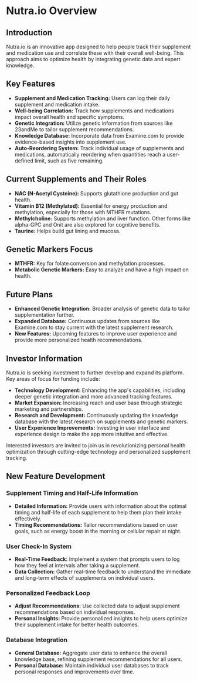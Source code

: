 
# Nutra.io Overview

## Introduction
Nutra.io is an innovative app designed to help people track their supplement and medication use and correlate these with their overall well-being. This approach aims to optimize health by integrating genetic data and expert knowledge.

## Key Features
- **Supplement and Medication Tracking:** Users can log their daily supplement and medication intake.
- **Well-being Correlation:** Track how supplements and medications impact overall health and specific symptoms.
- **Genetic Integration:** Utilize genetic information from sources like 23andMe to tailor supplement recommendations.
- **Knowledge Database:** Incorporate data from Examine.com to provide evidence-based insights into supplement use.
- **Auto-Reordering System:** Track individual usage of supplements and medications, automatically reordering when quantities reach a user-defined limit, such as five remaining.

## Current Supplements and Their Roles
- **NAC (N-Acetyl Cysteine):** Supports glutathione production and gut health.
- **Vitamin B12 (Methylated):** Essential for energy production and methylation, especially for those with MTHFR mutations.
- **Methylcholine:** Supports methylation and liver function. Other forms like alpha-GPC and Onit are also explored for cognitive benefits.
- **Taurine:** Helps build gut lining and mucosa.

## Genetic Markers Focus
- **MTHFR:** Key for folate conversion and methylation processes.
- **Metabolic Genetic Markers:** Easy to analyze and have a high impact on health.

## Future Plans
- **Enhanced Genetic Integration:** Broader analysis of genetic data to tailor supplementation further.
- **Expanded Database:** Continuous updates from sources like Examine.com to stay current with the latest supplement research.
- **New Features:** Upcoming features to improve user experience and provide more personalized health recommendations.

## Investor Information
Nutra.io is seeking investment to further develop and expand its platform. Key areas of focus for funding include:
- **Technology Development:** Enhancing the app's capabilities, including deeper genetic integration and more advanced tracking features.
- **Market Expansion:** Increasing reach and user base through strategic marketing and partnerships.
- **Research and Development:** Continuously updating the knowledge database with the latest research on supplements and genetic markers.
- **User Experience Improvements:** Investing in user interface and experience design to make the app more intuitive and effective.

Interested investors are invited to join us in revolutionizing personal health optimization through cutting-edge technology and personalized supplement tracking.

## New Feature Development

### Supplement Timing and Half-Life Information
- **Detailed Information:** Provide users with information about the optimal timing and half-life of each supplement to help them plan their intake effectively.
- **Timing Recommendations:** Tailor recommendations based on user goals, such as energy boost in the morning or cellular repair at night.

### User Check-In System
- **Real-Time Feedback:** Implement a system that prompts users to log how they feel at intervals after taking a supplement.
- **Data Collection:** Gather real-time feedback to understand the immediate and long-term effects of supplements on individual users.

### Personalized Feedback Loop
- **Adjust Recommendations:** Use collected data to adjust supplement recommendations based on individual responses.
- **Personal Insights:** Provide personalized insights to help users optimize their supplement intake for better health outcomes.

### Database Integration
- **General Database:** Aggregate user data to enhance the overall knowledge base, refining supplement recommendations for all users.
- **Personal Database:** Maintain individual user databases to track personal responses and improvements over time.
